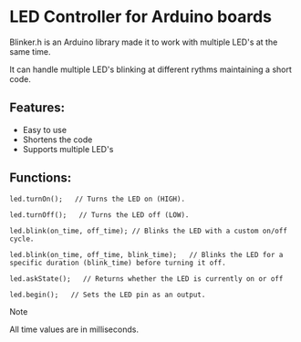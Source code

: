# LED Controller for Arduino boards

Blinker.h is an Arduino library made it to work with multiple LED's at the same time.

It can handle multiple LED's blinking at different rythms maintaining a short code.

## Features:
- Easy to use
- Shortens the code
- Supports multiple LED's 

## Functions:

```
led.turnOn();   // Turns the LED on (HIGH).
```

```
led.turnOff();   // Turns the LED off (LOW).
```

```
led.blink(on_time, off_time); // Blinks the LED with a custom on/off cycle.
```

```
led.blink(on_time, off_time, blink_time);   // Blinks the LED for a specific duration (blink_time) before turning it off.
```

```
led.askState();   // Returns whether the LED is currently on or off
```

```
led.begin();   // Sets the LED pin as an output.
```

> [!NOTE]
> All time values are in milliseconds.

##